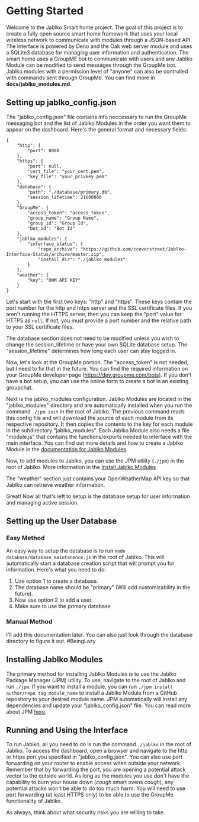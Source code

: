 # Getting Started

Welcome to the Jablko Smart home project. The goal of this project is to create a fully open source smart home framework that uses your local wireless network to communicate with modules through a JSON-based API. The interface is powered by Deno and the Oak web server module and uses a SQLite3 database for managing user information and authentication. The smart home uses a GroupME bot to communicate with users and any Jablko Module can be modified to send messages through the GroupMe bot. Jablko modules with a permission level of "anyone" can also be controlled with commands sent through GroupMe. You can find more in **docs/jablko_modules.md**.

## Setting up jablko_config.json

 The "jablko_config.json" file contains info neccessary to run the GroupMe messaging bot and the list of Jablko Modules in the order you want them to appear on the dashboard. Here's the general format and necessary fields:
```
{
    "http": {
        "port": 8080
    },
    "https": {
        "port": null,
        "cert_file": "your_cert.pem",
        "key_file": "your_privkey.pem"
    },
    "database": {
        "path": "./database/primary.db",
        "session_lifetime": 21600000
    },
    "GroupMe": {
        "access_token": "access_token",
        "group_name": "Group Name",
        "group_id": "Group Id",
        "bot_id": "Bot Id"
    },
    "jablko_modules": {
        "interface_status": {
            "repo_archive": "https://github.com/ccoverstreet/Jablko-Interface-Status/archive/master.zip",
            "install_dir": "./jablko_modules"
        }
    },
    "weather": {
        "key": "OWM API KEY"
    }
}
```

Let's start with the first two keys: "http" and "https". These keys contain the port number for the http and https server and the SSL certificate files. If you aren't running the HTTPS server, then you can keep the "port" value for HTTPS as `null`. If not, you must provide a port number and the relative path to your SSL certificate files.

The database section does not need to be modified unless you wish to change the session_lifetime or have your own SQLite database setup. The "session_lifetime" determines how long each user can stay logged in.

Now, let's look at the GroupMe portion. The "access_token" is not needed, but I need to fix that in the future. You can find the required information on your GroupMe developer page (https://dev.groupme.com/bots). If you don't have a bot setup, you can use the online form to create a bot in an existing groupchat. 

Next is the jablko_modules configuration. Jablko Modules are located in the "jablko_modules" directory and are automatically installed when you run the command `./jpm init` in the root of Jablko. The previous command reads this config file and will download the source of each module from its respective repository. It then copies the contents to the key for each module in the subdirectory "jablko_modules". Each Jablko Module also needs a file "module.js" that contains the functions/exports needed to interface with the main interface.  You can find out more details and how to create a Jablko Module in the [documentation for Jablko Modules](/docs/jablko_modules.md).

Now, to add modules to Jablko, you can use the JPM utility (`./jpm`) in the root of Jablko. More information in the [Install Jablko Modules](#installing-jablko-modules)

The "weather" section just contains your OpenWeatherMap API key so that Jablko can retrieve weather information.

Great! Now all that's left to setup is the database setup for user information and managing active session.

## Setting up the User Database

### Easy Method

An easy way to setup the database is to run `node database/database_maintanence.js` in the root of Jablko. This will automatically start a database creation script that will prompt you for information. Here's what you need to do:
1. Use option 1 to create a database.
2. The database name should be "primary" (Will add customizability in the future).
3. Now use option 2 to add a user.
4. Make sure to use the primary database

### Manual Method
I'll add this documentation later. You can also just look through the database directory to figure it out. #BeingLazy

## Installing Jablko Modules

The primary method for installing Jablko Modules is to use the Jablko Package Manager (JPM) utility. To use, navigate to the root of Jablko and run `./jpm`. If you want to install a module, you can run `./jpm install author/repo tag module_name` to install a Jablko Module from a GitHub repository to your desired module name. JPM automatically will install any dependencies and update your "jablko_config.json" file. You can read more about JPM [here](/docs/jpm.md).

## Running and Using the Interface
To run Jablko, all you need to do is run the command `./jablko` in the root of Jablko. To access the dashboard, open a browser and navigate to the http or https port you specified in "jablko_config.json". You can also use port forwarding on your router to enable access when outside your network. Remember that by forwarding the port, you are opening a potential attack vector to the outside world. As long as the modules you use don't have the capability to burn your house down (*cough* smart ovens *cough*), any potential attacks won't be able to do too much harm. You will need to use port forwarding (at least HTTPS only) to be able to use the GroupMe functionality of Jablko. 

As always, think about what security risks you are willing to take.


